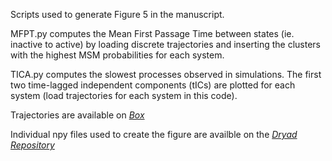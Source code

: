 Scripts used to generate Figure 5 in the manuscript. 

MFPT.py computes the Mean First Passage Time between states (ie. inactive to active) by loading discrete trajectories and inserting the clusters with the highest MSM probabilities for each system.

TICA.py computes the slowest processes observed in simulations. The first two time-lagged independent components (tICs) are plotted for each system (load trajectories for each system in this code). 

Trajectories are available on [*Box*](https://uofi.box.com/s/4g3xmumfmesb68y7tb0fn8wvhvycylrf)

Individual npy files used to create the figure are availble on the [*Dryad Repository*](https://doi.org/doi:10.5061/dryad.4b8gthtmf)
